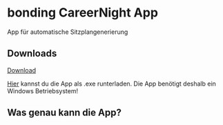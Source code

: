 # bonding CareerNight App
App für automatische Sitzplangenerierung

## Downloads
<!-- Place this tag where you want the button to render. -->
<a class="github-button" href="https://github.com/ntkme/github-buttons/archive/master.zip" data-icon="octicon-cloud-download" data-size="large" aria-label="Download ntkme/github-buttons on GitHub">Download</a>

<a href="main.py" download>Hier</a> kannst du die App als .exe runterladen. Die App benötigt deshalb ein Windows Betriebsystem!

## Was genau kann die App?




